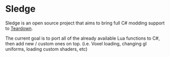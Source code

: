 # Sledge
Sledge is an open source project that aims to bring full C# modding support to [Teardown](https://store.steampowered.com/app/1167630/Teardown/).

The current goal is to port all of the already available Lua functions to C#, then add new / custom ones on top. (i.e. Voxel loading, changing gl uniforms, loading custom shaders, etc)
